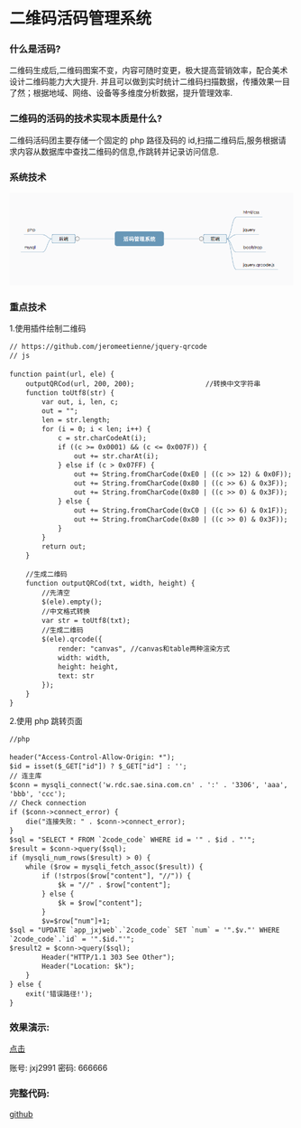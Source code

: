 # 二维码活码管理系统

### 什么是活码?

二维码生成后,二维码图案不变，内容可随时变更，极大提高营销效率，配合美术设计二维码能力大大提升.
并且可以做到实时统计二维码扫描数据，传播效果一目了然；根据地域、网络、设备等多维度分析数据，提升管理效率.

### 二维码的活码的技术实现本质是什么?

二维码活码团主要存储一个固定的 php 路径及码的 id,扫描二维码后,服务根据请求内容从数据库中查找二维码的信息,作跳转并记录访问信息.

### 系统技术

![技术](info/1.png)

### 重点技术
1.使用插件绘制二维码
```
// https://github.com/jeromeetienne/jquery-qrcode
// js

function paint(url, ele) {　　　　　　
    outputQRCod(url, 200, 200);　　　　　　　　　　 //转换中文字符串
    function toUtf8(str) {
        var out, i, len, c;
        out = "";
        len = str.length;
        for (i = 0; i < len; i++) {
            c = str.charCodeAt(i);
            if ((c >= 0x0001) && (c <= 0x007F)) {
                out += str.charAt(i);
            } else if (c > 0x07FF) {
                out += String.fromCharCode(0xE0 | ((c >> 12) & 0x0F));
                out += String.fromCharCode(0x80 | ((c >> 6) & 0x3F));
                out += String.fromCharCode(0x80 | ((c >> 0) & 0x3F));
            } else {
                out += String.fromCharCode(0xC0 | ((c >> 6) & 0x1F));
                out += String.fromCharCode(0x80 | ((c >> 0) & 0x3F));
            }
        }
        return out;
    }

    //生成二维码
    function outputQRCod(txt, width, height) {
        //先清空
        $(ele).empty();
        //中文格式转换
        var str = toUtf8(txt);
        //生成二维码
        $(ele).qrcode({
            render: "canvas", //canvas和table两种渲染方式
            width: width,
            height: height,
            text: str
        });
    }
}

```
2.使用 php 跳转页面
```
//php

header("Access-Control-Allow-Origin: *");
$id = isset($_GET["id"]) ? $_GET["id"] : '';
// 连主库
$conn = mysqli_connect('w.rdc.sae.sina.com.cn' . ':' . '3306', 'aaa', 'bbb', 'ccc');
// Check connection
if ($conn->connect_error) {
    die("连接失败: " . $conn->connect_error);
}
$sql = "SELECT * FROM `2code_code` WHERE id = '" . $id . "'";
$result = $conn->query($sql);
if (mysqli_num_rows($result) > 0) {
    while ($row = mysqli_fetch_assoc($result)) {
        if (!strpos($row["content"], "//")) {
            $k = "//" . $row["content"];
        } else {
            $k = $row["content"];
        }
        $v=$row["num"]+1;
$sql = "UPDATE `app_jxjweb`.`2code_code` SET `num` = '".$v."' WHERE `2code_code`.`id` = '".$id."'";
$result2 = $conn->query($sql);
        Header("HTTP/1.1 303 See Other");
        Header("Location: $k");
    }
} else {
    exit('错误路径!');
}
```

### 效果演示:

[点击](http://jxjweb.gz01.bdysite.com/2code/2code_web/index.html)

账号: jxj2991
密码: 666666

### 完整代码:

[github](https://github.com/jxj322991/2code)
